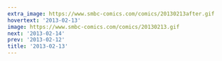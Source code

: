 ```yaml
---
extra_image: https://www.smbc-comics.com/comics/20130213after.gif
hovertext: '2013-02-13'
image: https://www.smbc-comics.com/comics/20130213.gif
next: '2013-02-14'
prev: '2013-02-12'
title: '2013-02-13'
---
```


